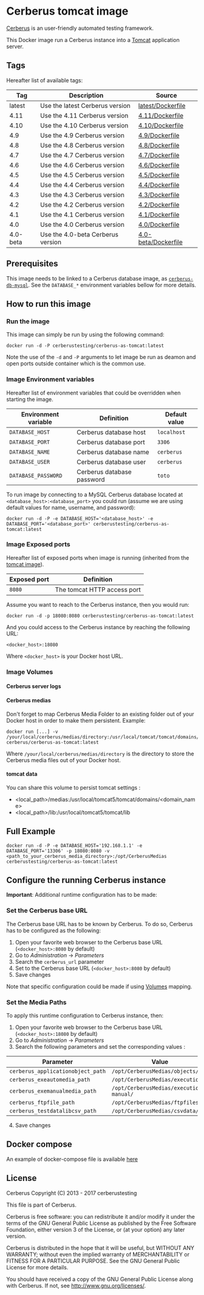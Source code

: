 # Cerberus tomcat image

[Cerberus](http://www.cerberus-testing.org/) is an user-friendly automated testing framework.

This Docker image run a Cerberus instance into a [Tomcat](http://tomcat.apache.org/) application server.

## Tags

Hereafter list of available tags:

Tag     | Description                        | Source
--------|------------------------------------|-------------------------------
latest  | Use the latest Cerberus version    | [latest/Dockerfile](https://github.com/cerberustesting/cerberus-source/blob/master/docker/images/cerberus-as-tomcat/latest/Dockerfile)
4.11   | Use the 4.11 Cerberus version     | [4.11/Dockerfile](https://github.com/cerberustesting/cerberus-source/blob/master/docker/images/cerberus-as-tomcat/4.11/Dockerfile)
4.10   | Use the 4.10 Cerberus version     | [4.10/Dockerfile](https://github.com/cerberustesting/cerberus-source/blob/master/docker/images/cerberus-as-tomcat/4.10/Dockerfile)
4.9   | Use the 4.9 Cerberus version     | [4.9/Dockerfile](https://github.com/cerberustesting/cerberus-source/blob/master/docker/images/cerberus-as-tomcat/4.9/Dockerfile)
4.8   | Use the 4.8 Cerberus version     | [4.8/Dockerfile](https://github.com/cerberustesting/cerberus-source/blob/master/docker/images/cerberus-as-tomcat/4.8/Dockerfile)
4.7   | Use the 4.7 Cerberus version     | [4.7/Dockerfile](https://github.com/cerberustesting/cerberus-source/blob/master/docker/images/cerberus-as-tomcat/4.7/Dockerfile)
4.6   | Use the 4.6 Cerberus version     | [4.6/Dockerfile](https://github.com/cerberustesting/cerberus-source/blob/master/docker/images/cerberus-as-tomcat/4.6/Dockerfile)
4.5   | Use the 4.5 Cerberus version     | [4.5/Dockerfile](https://github.com/cerberustesting/cerberus-source/blob/master/docker/images/cerberus-as-tomcat/4.5/Dockerfile)
4.4   | Use the 4.4 Cerberus version     | [4.4/Dockerfile](https://github.com/cerberustesting/cerberus-source/blob/master/docker/images/cerberus-as-tomcat/4.4/Dockerfile)
4.3   | Use the 4.3 Cerberus version     | [4.3/Dockerfile](https://github.com/cerberustesting/cerberus-source/blob/master/docker/images/cerberus-as-tomcat/4.3/Dockerfile)
4.2   | Use the 4.2 Cerberus version     | [4.2/Dockerfile](https://github.com/cerberustesting/cerberus-source/blob/master/docker/images/cerberus-as-tomcat/4.2/Dockerfile)
4.1   | Use the 4.1 Cerberus version     | [4.1/Dockerfile](https://github.com/cerberustesting/cerberus-source/blob/master/docker/images/cerberus-as-tomcat/4.1/Dockerfile)
4.0   | Use the 4.0 Cerberus version     | [4.0/Dockerfile](https://github.com/cerberustesting/cerberus-source/blob/master/docker/images/cerberus-as-tomcat/4.0/Dockerfile)
4.0-beta  | Use the 4.0-beta Cerberus version    | [4.0-beta/Dockerfile](https://github.com/cerberustesting/cerberus-source/blob/master/docker/images/cerberus-as-tomcat/4.0-beta/Dockerfile)

## Prerequisites

This image needs to be linked to a Cerberus database image, as [`cerberus-db-mysql`](https://github.com/cerberustesting/cerberus-source/tree/master/docker/images/cerberus-db-mysql).
See the `DATABASE_*` environment variables bellow for more details.

## How to run this image

### Run the image

This image can simply be run by using the following command:

    docker run -d -P cerberustesting/cerberus-as-tomcat:latest

Note the use of the `-d` and `-P` arguments to let image be run as deamon and open ports outside container which is the common use.

### Image Environment variables

Hereafter list of environment variables that could be overridden when starting the image.

Environment variable                    | Definition                                | Default value
----------------------------------------|-------------------------------------------|--------------------------
`DATABASE_HOST`                         | Cerberus database host                    | `localhost`
`DATABASE_PORT`                         | Cerberus database port                    | `3306`
`DATABASE_NAME`                         | Cerberus database name                    | `cerberus`
`DATABASE_USER`                         | Cerberus database user                    | `cerberus`
`DATABASE_PASSWORD`                     | Cerberus database password                | `toto`


To run image by connecting to a MySQL Cerberus database located at `<database_host>:<database_port>` you could run (assume we are using default values for name, username, and password):

    docker run -d -P -e DATABASE_HOST='<database_host>' -e DATABASE_PORT='<database_port>' cerberustesting/cerberus-as-tomcat:latest

### Image Exposed ports

Hereafter list of exposed ports when image is running (inherited from the [tomcat image](https://hub.docker.com/_/tomcat/)).

Exposed port            | Definition
------------------------|---------------------------------------------------------
`8080`                  | The tomcat HTTP access port

Assume you want to reach to the Cerberus instance, then you would run:

    docker run -d -p 18080:8080 cerberustesting/cerberus-as-tomcat:latest

And you could access to the Cerberus instance by reaching the following URL:

    <docker_host>:18080

Where `<docker_host>` is your Docker host URL.

### Image Volumes

#### Cerberus server logs

#### Cerberus medias

Don't forget to map Cerberus Media Folder to an existing folder out of your Docker host in order to make them persistent. Example:

    docker run [...] -v /your/local/cerberus/medias/directory:/usr/local/tomcat/tomcat/domains/domain1/docroot/CerberusMedias cerberus/cerberus-as-tomcat:latest

Where `/your/local/cerberus/medias/directory` is the directory to store the Cerberus media files out of your Docker host.

#### tomcat data
You can share this volume to persist tomcat settings : 
*  <local_path>/medias:/usr/local/tomcat5/tomcat/domains/<domain_name>
*  <local_path>/lib:/usr/local/tomcat5/tomcat/lib


## Full Example

    docker run -d -P -e DATABASE_HOST='192.168.1.1' -e DATABASE_PORT='13306' -p 18080:8080 -v <path_to_your_cerberus_media_directory>:/opt/CerberusMedias cerberustesting/cerberus-as-tomcat:latest


## Configure the running Cerberus instance

**Important**: Additional runtime configuration has to be made:

### Set the Cerberus base URL

The Cerberus base URL has to be known by Cerberus. To do so, Cerberus has to be configured as the following:

1. Open your favorite web browser to the Cerberus base URL (`<docker_host>:8080` by default)
2. Go to _Administration_ -> _Parameters_
3. Search the `cerberus_url` parameter
4. Set to the Cerberus base URL (`<docker_host>:8080` by default)
5. Save changes 

Note that specific configuration could be made if using [Volumes](#volumes) mapping.

### Set the Media Paths

To apply this runtime configuration to Cerberus instance, then:

1. Open your favorite web browser to the Cerberus base URL (`<docker_host>:18080` by default)
2. Go to _Administration_ -> _Parameters_
3. Search the following parameters and set the corresponding values : 

Parameter            | Value
------------------------|---------------------------------------------------------
`cerberus_applicationobject_path`                  | `/opt/CerberusMedias/objects/`
`cerberus_exeautomedia_path`                  | `/opt/CerberusMedias/executions/`
`cerberus_exemanualmedia_path`                  | `/opt/CerberusMedias/executions-manual/`
`cerberus_ftpfile_path`                  | `/opt/CerberusMedias/ftpfiles/`
`cerberus_testdatalibcsv_path`                  | `/opt/CerberusMedias/csvdata/`

4. Save changes



## Docker compose
An example of docker-compose file is available [here](https://github.com/cerberustesting/cerberus-source/tree/master/docker/compositions/cerberus-tomcat-mysql)


## License

Cerberus Copyright (C) 2013 - 2017 cerberustesting

This file is part of Cerberus.

Cerberus is free software: you can redistribute it and/or modify
it under the terms of the GNU General Public License as published by
the Free Software Foundation, either version 3 of the License, or
(at your option) any later version.

Cerberus is distributed in the hope that it will be useful,
but WITHOUT ANY WARRANTY; without even the implied warranty of
MERCHANTABILITY or FITNESS FOR A PARTICULAR PURPOSE.  See the
GNU General Public License for more details.

You should have received a copy of the GNU General Public License
along with Cerberus.  If not, see <http://www.gnu.org/licenses/>.
